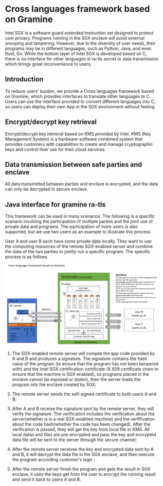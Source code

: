 # Cross languages framework based on Gramine

Intel SGX is a software guard extended instruction set designed to
protect user privacy. Programs running in the SGX enclave will avoid
external snooping and tampering. However, due to the diversity of user
needs, their programs may be in different languages, such as Python,
Java, and even Rust, Go. While the bottom layer of Intel SGX is
developed based on C, there is no interface for other languages in ra-tls secret or data transmission which 
brings great inconvenience to users.

## Introduction
To reduce users' burden, we provide a Cross languages framework based
on Gramine, which provides interfaces to translate other languages to C.
Users can use the interface provided to convert different languages
into C, so users can deploy their own App in the SGX environment
without feeling.
## Encrypt/decrypt key retrieval
Encrypt/decrypt key retrieval based on KMS provided by Intel. KMS (Key Management System) is a hardware-software combined system that provides customers with capabilities to create and manage cryptographic keys and control their use for their cloud services.
## Data transmission between safe parties and enclave
All data transimitted between parties and enclave is encrypted, and the data can only be decrypted in
secure enclave. 
## Java interface for gramine ra-tls

This framework can be used in many scenarios. The following is a
specific scenario involving the participation of multiple parties and
the joint use of private data and programs. The participation of more
users is also supported, but we use two users as an example to
illustrate this process.

User A and user B each have some private data locally. They want to use
the computing resources of the remote SGX-enabled server and combine the
data of the two parties to jointly run a specific program. The specific
process is as follows.

![image](./img/cross_language_framework.png)

1.  The SGX-enabled remote server will compile the app code provided by A and B and produces a signature. The signature contains
    the hash value of the program (to ensure that the program has not
    been tampered with) and the Intel SGX certification certificate
    (X.509 certificate chain to ensure that the machine is SGX enabled),
    so programs placed in the enclave cannot be exposed or stolen), then the server loads the program into the enclave
    created by SGX;

2.  The remote server sends the self-signed certificate to both users A and B;

3.  After A and B receive the signature sent by the remote server, they
    will verify the signature. The verification includes the verification about the server(whether is is a real SGX-enablied machine) and the verfifivation about the code hash(whether the code has been changed). After the verification is passed, they
    will get the key from local file or KMS. All local datas and files are pre-encrypted and pass the key and encrypted data file will be sent to
    the server through the secure channel;

4.  After the remote server receives the key and encrypted data sent by
    A and B, it will decrypt the data file in the SGX enclave, and then
   execute the program according customer's logic ;

5.  After the remote server finish the program and gets the result in
    SGX enclave, it uses the keys get from the user to encrypt the
    running result and send it back to users A and B.
